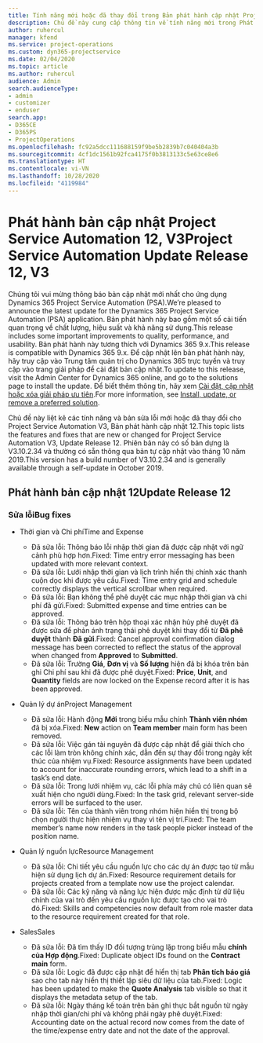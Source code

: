 ```yaml
---
title: Tính năng mới hoặc đã thay đổi trong Bản phát hành cập nhật Project Service Automation 12, V3
description: Chủ đề này cung cấp thông tin về tính năng mới trong Phát hành bản cập nhật Project Service Automation 12, V3.
author: ruhercul
manager: kfend
ms.service: project-operations
ms.custom: dyn365-projectservice
ms.date: 02/04/2020
ms.topic: article
ms.author: ruhercul
audience: Admin
search.audienceType:
- admin
- customizer
- enduser
search.app:
- D365CE
- D365PS
- ProjectOperations
ms.openlocfilehash: fc92a5dcc111688159f9be5b2839b7c040404a3b
ms.sourcegitcommit: 4cf1dc1561b92fca4175f0b3813133c5e63ce8e6
ms.translationtype: HT
ms.contentlocale: vi-VN
ms.lasthandoff: 10/28/2020
ms.locfileid: "4119984"
---
```

# <a name="project-service-automation-update-release-12-v3"></a><span data-ttu-id="39b67-103">Phát hành bản cập nhật Project Service Automation 12, V3</span><span class="sxs-lookup"><span data-stu-id="39b67-103">Project Service Automation Update Release 12, V3</span></span>
<span data-ttu-id="39b67-104">Chúng tôi vui mừng thông báo bản cập nhật mới nhất cho ứng dụng Dynamics 365 Project Service Automation (PSA).</span><span class="sxs-lookup"><span data-stu-id="39b67-104">We’re pleased to announce the latest update for the Dynamics 365 Project Service Automation (PSA) application.</span></span> <span data-ttu-id="39b67-105">Bản phát hành này bao gồm một số cải tiến quan trọng về chất lượng, hiệu suất và khả năng sử dụng.</span><span class="sxs-lookup"><span data-stu-id="39b67-105">This release includes some important improvements to quality, performance, and usability.</span></span> <span data-ttu-id="39b67-106">Bản phát hành này tương thích với Dynamics 365 9.x.</span><span class="sxs-lookup"><span data-stu-id="39b67-106">This release is compatible with Dynamics 365 9.x.</span></span> <span data-ttu-id="39b67-107">Để cập nhật lên bản phát hành này, hãy truy cập vào Trung tâm quản trị cho Dynamics 365 trực tuyến và truy cập vào trang giải pháp để cài đặt bản cập nhật.</span><span class="sxs-lookup"><span data-stu-id="39b67-107">To update to this release, visit the Admin Center for Dynamics 365 online, and go to the solutions page to install the update.</span></span> <span data-ttu-id="39b67-108">Để biết thêm thông tin, hãy xem [Cài đặt, cập nhật hoặc xóa giải pháp ưu tiên](https://docs.microsoft.com/power-platform/admin/install-remove-preferred-solution).</span><span class="sxs-lookup"><span data-stu-id="39b67-108">For more information, see [Install, update, or remove a preferred solution](https://docs.microsoft.com/power-platform/admin/install-remove-preferred-solution).</span></span>

<span data-ttu-id="39b67-109">Chủ đề này liệt kê các tính năng và bản sửa lỗi mới hoặc đã thay đổi cho Project Service Automation V3, Bản phát hành cập nhật 12.</span><span class="sxs-lookup"><span data-stu-id="39b67-109">This topic lists the features and fixes that are new or changed for Project Service Automation V3, Update Release 12.</span></span> <span data-ttu-id="39b67-110">Phiên bản này có số bản dựng là V3.10.2.34 và thường có sẵn thông qua bản tự cập nhật vào tháng 10 năm 2019.</span><span class="sxs-lookup"><span data-stu-id="39b67-110">This version has a build number of V3.10.2.34 and is generally available through a self-update in October 2019.</span></span>

## <a name="update-release-12"></a><span data-ttu-id="39b67-111">Phát hành bản cập nhật 12</span><span class="sxs-lookup"><span data-stu-id="39b67-111">Update Release 12</span></span>

### <a name="bug-fixes"></a><span data-ttu-id="39b67-112">Sửa lỗi</span><span class="sxs-lookup"><span data-stu-id="39b67-112">Bug fixes</span></span>

- <span data-ttu-id="39b67-113">Thời gian và Chi phí</span><span class="sxs-lookup"><span data-stu-id="39b67-113">Time and Expense</span></span>

    - <span data-ttu-id="39b67-114">Đã sửa lỗi: Thông báo lỗi nhập thời gian đã được cập nhật với ngữ cảnh phù hợp hơn.</span><span class="sxs-lookup"><span data-stu-id="39b67-114">Fixed: Time entry error messaging has been updated with more relevant context.</span></span>
    - <span data-ttu-id="39b67-115">Đã sửa lỗi: Lưới nhập thời gian và lịch trình hiển thị chính xác thanh cuộn dọc khi được yêu cầu.</span><span class="sxs-lookup"><span data-stu-id="39b67-115">Fixed: Time entry grid and schedule correctly displays the vertical scrollbar when required.</span></span>
    - <span data-ttu-id="39b67-116">Đã sửa lỗi: Bạn không thể phê duyệt các mục nhập thời gian và chi phí đã gửi.</span><span class="sxs-lookup"><span data-stu-id="39b67-116">Fixed: Submitted expense and time entries can be approved.</span></span>
    - <span data-ttu-id="39b67-117">Đã sửa lỗi: Thông báo trên hộp thoại xác nhận hủy phê duyệt đã được sửa để phản ánh trạng thái phê duyệt khi thay đổi từ **Đã phê duyệt** thành **Đã gửi**.</span><span class="sxs-lookup"><span data-stu-id="39b67-117">Fixed: Cancel approval confirmation dialog message has been corrected to reflect the status of the approval when changed from **Approved** to **Submitted**.</span></span>
    - <span data-ttu-id="39b67-118">Đã sửa lỗi: Trường **Giá**, **Đơn vị** và **Số lượng** hiện đã bị khóa trên bản ghi Chi phí sau khi đã được phê duyệt.</span><span class="sxs-lookup"><span data-stu-id="39b67-118">Fixed: **Price**, **Unit**, and **Quantity** fields are now locked on the Expense record after it is has been approved.</span></span>

- <span data-ttu-id="39b67-119">Quản lý dự án</span><span class="sxs-lookup"><span data-stu-id="39b67-119">Project Management</span></span>

    - <span data-ttu-id="39b67-120">Đã sửa lỗi: Hành động **Mới** trong biểu mẫu chính **Thành viên nhóm** đã bị xóa.</span><span class="sxs-lookup"><span data-stu-id="39b67-120">Fixed: **New** action on **Team member** main form has been removed.</span></span>
    - <span data-ttu-id="39b67-121">Đã sửa lỗi: Việc gán tài nguyên đã được cập nhật để giải thích cho các lỗi làm tròn không chính xác, dẫn đến sự thay đổi trong ngày kết thúc của nhiệm vụ.</span><span class="sxs-lookup"><span data-stu-id="39b67-121">Fixed: Resource assignments have been updated to account for inaccurate rounding errors, which lead to a shift in a task’s end date.</span></span>
    - <span data-ttu-id="39b67-122">Đã sửa lỗi: Trong lưới nhiệm vụ, các lỗi phía máy chủ có liên quan sẽ xuất hiện cho người dùng.</span><span class="sxs-lookup"><span data-stu-id="39b67-122">Fixed: In the task grid, relevant server-side errors will be surfaced to the user.</span></span>
    - <span data-ttu-id="39b67-123">Đã sửa lỗi: Tên của thành viên trong nhóm hiện hiển thị trong bộ chọn người thực hiện nhiệm vụ thay vì tên vị trí.</span><span class="sxs-lookup"><span data-stu-id="39b67-123">Fixed: The team member’s name now renders in the task people picker instead of the position name.</span></span>

- <span data-ttu-id="39b67-124">Quản lý nguồn lực</span><span class="sxs-lookup"><span data-stu-id="39b67-124">Resource Management</span></span>

    - <span data-ttu-id="39b67-125">Đã sửa lỗi: Chi tiết yêu cầu nguồn lực cho các dự án được tạo từ mẫu hiện sử dụng lịch dự án.</span><span class="sxs-lookup"><span data-stu-id="39b67-125">Fixed: Resource requirement details for projects created from a template now use the project calendar.</span></span>
    - <span data-ttu-id="39b67-126">Đã sửa lỗi: Các kỹ năng và năng lực hiện được mặc định từ dữ liệu chính của vai trò đến yêu cầu nguồn lực được tạo cho vai trò đó.</span><span class="sxs-lookup"><span data-stu-id="39b67-126">Fixed: Skills and competencies now default from role master data to the resource requirement created for that role.</span></span>

- <span data-ttu-id="39b67-127">Sales</span><span class="sxs-lookup"><span data-stu-id="39b67-127">Sales</span></span>

    - <span data-ttu-id="39b67-128">Đã sửa lỗi: Đã tìm thấy ID đối tượng trùng lặp trong biểu mẫu **chính của Hợp động**.</span><span class="sxs-lookup"><span data-stu-id="39b67-128">Fixed: Duplicate object IDs found on the **Contract main** form.</span></span>
    - <span data-ttu-id="39b67-129">Đã sửa lỗi: Logic đã được cập nhật để hiển thị tab **Phân tích báo giá** sao cho tab này hiển thị thiết lập siêu dữ liệu của tab.</span><span class="sxs-lookup"><span data-stu-id="39b67-129">Fixed: Logic has been updated to make the **Quote Analysis** tab visible so that it displays the metadata setup of the tab.</span></span>
    - <span data-ttu-id="39b67-130">Đã sửa lỗi: Ngày tháng kế toán trên bản ghi thực bắt nguồn từ ngày nhập thời gian/chi phí và không phải ngày phê duyệt.</span><span class="sxs-lookup"><span data-stu-id="39b67-130">Fixed: Accounting date on the actual record now comes from the date of the time/expense entry date and not the date of the approval.</span></span>
